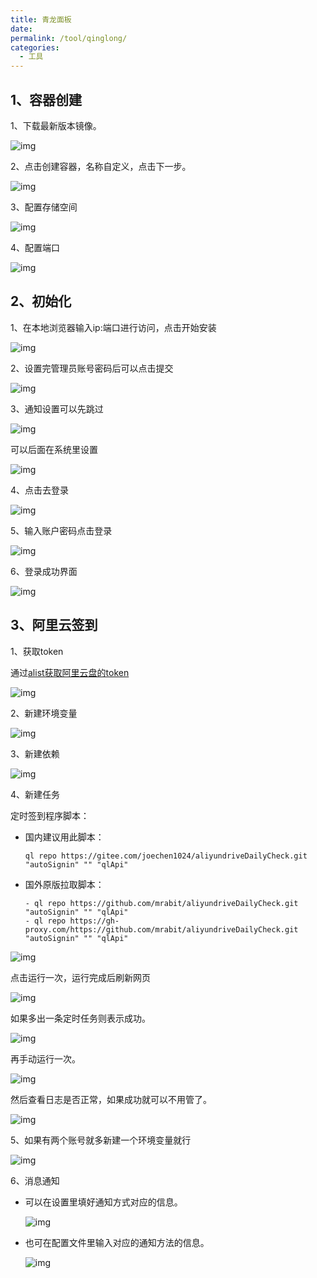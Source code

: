 ```yaml
---
title: 青龙面板
date: 
permalink: /tool/qinglong/
categories:
  - 工具
---
```

## 1、容器创建

1、下载最新版本镜像。

![img](./img/0101.png)

2、点击创建容器，名称自定义，点击下一步。

![img](./img/0102.png)

3、配置存储空间

![img](./img/0103.png)

4、配置端口

![img](./img/0104.png)

## 2、初始化

1、在本地浏览器输入ip:端口进行访问，点击开始安装

![img](./img/0105.png)

2、设置完管理员账号密码后可以点击提交

![img](./img/0106.png)

3、通知设置可以先跳过

![img](./img/0107.png)

可以后面在系统里设置

![img](./img/0108.png)

4、点击去登录

![img](./img/0109.png)

5、输入账户密码点击登录

![img](./img/0110.png)

6、登录成功界面

![img](./img/0111.png)

## 3、阿里云签到

1、获取token

通过[alist获取阿里云盘的token](
https://alist.nn.ci/zh/guide/drivers/aliyundrive.html)

![img](./img/0112.png)

2、新建环境变量

![img](./img/0113.png)

3、新建依赖

![img](./img/0114.png)


4、新建任务

定时签到程序脚本：
- 国内建议用此脚本：
    ```
    ql repo https://gitee.com/joechen1024/aliyundriveDailyCheck.git "autoSignin" "" "qlApi"
    ```
- 国外原版拉取脚本：
    ```
    - ql repo https://github.com/mrabit/aliyundriveDailyCheck.git "autoSignin" "" "qlApi"
    - ql repo https://gh-proxy.com/https://github.com/mrabit/aliyundriveDailyCheck.git "autoSignin" "" "qlApi"
    ```
![img](./img/0115.png)

点击运行一次，运行完成后刷新网页

![img](./img/0116.png)

如果多出一条定时任务则表示成功。

![img](./img/0117.png)

再手动运行一次。

![img](./img/0118.png)

然后查看日志是否正常，如果成功就可以不用管了。

![img](./img/0119.png)

5、如果有两个账号就多新建一个环境变量就行

![img](./img/0120.png)

6、消息通知

- 可以在设置里填好通知方式对应的信息。

  ![img](./img/0121.png)

- 也可在配置文件里输入对应的通知方法的信息。

  ![img](./img/0122.png)